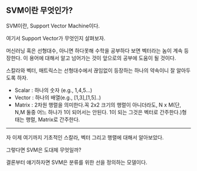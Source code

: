 ## SVM이란 무엇인가?

SVM이란, Support Vector Machine이다.

여기서 Support Vector가 무엇인지 살펴보자.

머신러닝 혹은 선형대수, 아니면 하다못해 수학을 공부하다 보면 벡터라는 놈이 계속 등장한다. 이 용어에 대해서 알고 넘어가는 것이 앞으로의 공부에 도움이 될 것이다.

스칼라와 벡터, 매트릭스는 선형대수에서 끊임없이 등장하는 하나의 약속이니 잘 알아두도록 하자.

* Scalar : 하나의 숫자 (e.g., 1,4,5...)
* Vector : 하나의 배열(e.g., [1,3],[1,5]..)
* Matrix : 2차원 행렬을 의미한다.꼭 2x2 크기의 행렬이 아니더라도, N x M(단, N,M 둘중 어느 하나가 1이 되어서는 안된다. 1이 되는 그것은 벡터로 간주한다.)형태는 행렬, Matrix로 간주한다.

---

자 이제 여기까지 기초적인 스칼라, 벡터 그리고 행렬에 대해서 알아보았다.

그렇다면 SVM은 도대체 무엇일까?

결론부터 얘기하자면 SVM은 분류를 위한 선을 정의하는 모델이다.


